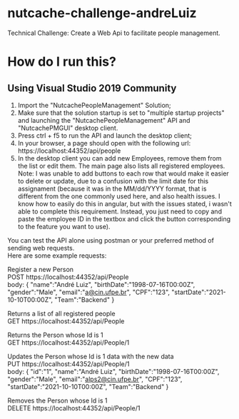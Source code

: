 # nutcache-challenge-andreLuiz
Technical Challenge: Create a Web Api to facilitate people management.

# How do I run this?
## Using Visual Studio 2019 Community
1. Import the "NutcachePeopleManagement" Solution;
2. Make sure that the solution startup is set to "multiple startup projects" and launching the "NutcachePeopleManagement" API and "NutcachePMGUI" desktop client.
3. Press ctrl + f5 to run the API and launch the desktop client;
4. In your browser, a page should open with the following url: https://localhost:44352/api/people
5. In the desktop client you can add new Employees, remove them from the list or edit them. The main page also lists all registered employees.  
Note: I was unable to add buttons to each row that would make it easier to delete or update, due to a confusion with the limit date for this assignament (because it was in the MM/dd/YYYY format, that is different from the one commonly used here, and also health issues. I know how to easily do this in angular, but with the issues stated, i wasn't able to complete this requirement. Instead, you just need to copy and paste the employee ID in the textbox and click the button corresponding to the feature you want to use).

You can test the API alone using postman or your preferred method of sending web requests.  
Here are some example requests:

Register a new Person  
POST https://localhost:44352/api/People  
body: {
  "name":"André Luiz",
  "birthDate":"1998-07-16T00:00Z",
  "gender":"Male",
  "email":"a@cin.ufpe.br",
  "CPF":"123",
  "startDate":"2021-10-10T00:00Z",
  "Team":"Backend"
}

Returns a list of all registered people  
GET https://localhost:44352/api/People  

Returns the Person whose Id is 1  
GET https://localhost:44352/api/People/1  

Updates the Person whose Id is 1 data with the new data  
PUT https://localhost:44352/api/People/1  
body: {
  "id":"1",
  "name":"André Luiz",
  "birthDate":"1998-07-16T00:00Z",
  "gender":"Male",
  "email":"alps2@cin.ufpe.br",
  "CPF":"123",
  "startDate":"2021-10-10T00:00Z",
  "Team":"Backend"
}

Removes the Person whose Id is 1  
DELETE https://localhost:44352/api/People/1  

